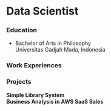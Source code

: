 # Data Scientist

### Education
- Bachelor of Arts in Philosophy\
Universitas Gadjah Mada, Indonesia

### Work Experiences

### Projects
**Simple Library System**\
**Business Analysis in AWS SaaS Sales**




